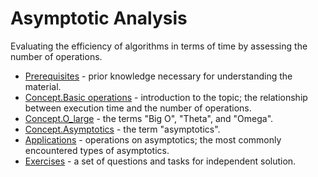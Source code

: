 # Asymptotic Analysis

Evaluating the efficiency of algorithms in terms of time by assessing the number of operations.

- [Prerequisites](0.Prerequisites.md) - prior knowledge necessary for understanding the material.
- [Concept.Basic operations](1.Concept.BasicOperations.md) - introduction to the topic; the relationship between execution time and the number of operations.
- [Concept.O_large](2.1.Concept.O_large.md) - the terms "Big O", "Theta", and "Omega".
- [Concept.Asymptotics](2.2.Concept.Asymptotics.md) - the term "asymptotics".
- [Applications](3.Applications.md) - operations on asymptotics; the most commonly encountered types of asymptotics.
- [Exercises](4.Exercises.md) - a set of questions and tasks for independent solution.
